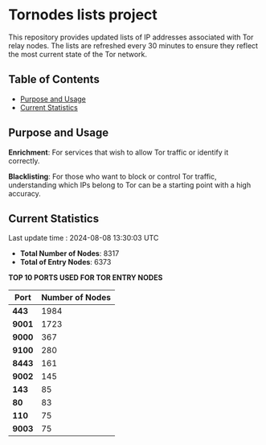 # Tornodes lists project

This repository provides updated lists of IP addresses associated with Tor relay nodes. The lists are refreshed every 30 minutes to ensure they reflect the most current state of the Tor network.

## Table of Contents

- [Purpose and Usage](#purpose-and-usage)
- [Current Statistics](#current-statistics)


## Purpose and Usage

**Enrichment**: For services that wish to allow Tor traffic or identify it correctly.

**Blacklisting**: For those who want to block or control Tor traffic, understanding which IPs belong to Tor can be a starting point with a high accuracy.

## Current Statistics

Last update time : 2024-08-08 13:30:03 UTC

- **Total Number of Nodes**: 8317
- **Total of Entry Nodes**: 6373

**TOP 10 PORTS USED FOR TOR ENTRY NODES**

| **Port** | **Number of Nodes** |
|------|-----------------|
| **443**   | 1984  |
| **9001**   | 1723  |
| **9000**   | 367  |
| **9100**   | 280  |
| **8443**   | 161  |
| **9002**   | 145  |
| **143**   | 85  |
| **80**   | 83  |
| **110**   | 75  |
| **9003**   | 75  |

